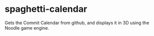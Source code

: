 # spaghetti-calendar
Gets the Commit Calendar from github, and displays it in 3D using the Noodle game engine.
